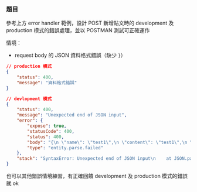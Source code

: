 ### 題目

參考上方 error handler 範例，設計 POST 新增貼文時的 development 及 production 模式的錯誤處理，並以 POSTMAN 測試可正確運作

情境：

- request body 的 JSON 資料格式錯誤（缺少 `}`）

```json
// production 模式
{
    "status": 400,
    "message": "資料格式錯誤"
}

// devlopment 模式
{
    "status": 400,
    "message": "Unexpected end of JSON input",
    "error": {
        "expose": true,
        "statusCode": 400,
        "status": 400,
        "body": "{\n \"name\": \"test1\",\n \"content\": \"test1\",\n \"tags\": [\"感情\"],\n \"type\": \"person\"\n",
        "type": "entity.parse.failed"
    },
    "stack": "SyntaxError: Unexpected end of JSON input\n    at JSON.parse (<anonymous>)\n    ...略"
}
```

也可以其他錯誤情境練習，有正確回饋 development 及 production 模式的錯誤就 ok
